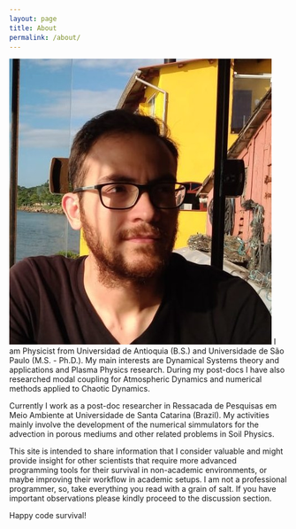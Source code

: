 ```yaml
---
layout: page
title: About
permalink: /about/
---
```


![MyFoto](/images/profile.jpg)
I am Physicist from Universidad de Antioquia (B.S.) and Universidade de São Paulo (M.S. - Ph.D.). My main interests are Dynamical Systems theory and applications and Plasma Physics research. During my post-docs I have also researched modal coupling for Atmospheric Dynamics and numerical methods applied to Chaotic Dynamics.

Currently I work as a post-doc researcher in Ressacada de Pesquisas em Meio Ambiente at Universidade de Santa Catarina (Brazil). My activities mainly involve the development of the numerical simmulators for the advection in porous mediums and other related problems in Soil Physics.

This site is intended to share information that I consider valuable and might provide insight for other scientists that require more advanced programming tools for their survival in non-academic environments, or maybe improving their workflow in academic setups. I am not a professional programmer, so, take everything you read with a grain of salt. If you have important observations please kindly proceed to the discussion section.

Happy code survival!